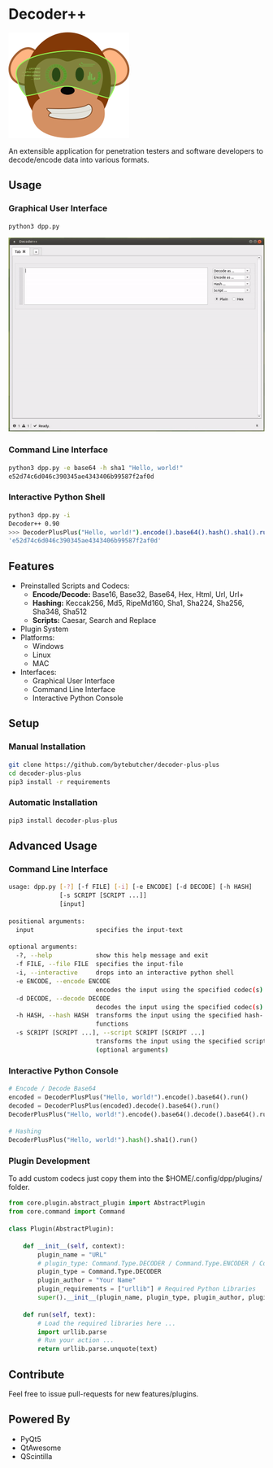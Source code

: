  # Decoder++

![Decoder++ Logo](decoder-plus-plus/images/dpp.png)

An extensible application for penetration testers and software developers to decode/encode data into various formats.  


## Usage

### Graphical User Interface

```bash
python3 dpp.py
```

![Decoder++ Screenshot](images/dpp-screencast-001.gif)

### Command Line Interface

```bash
python3 dpp.py -e base64 -h sha1 "Hello, world!"
e52d74c6d046c390345ae4343406b99587f2af0d
```

### Interactive Python Shell

```bash
python3 dpp.py -i
Decoder++ 0.90
>>> DecoderPlusPlus("Hello, world!").encode().base64().hash().sha1().run()
'e52d74c6d046c390345ae4343406b99587f2af0d'
```

## Features

* Preinstalled Scripts and Codecs:
    * **Encode/Decode:** Base16, Base32, Base64, Hex, Html, Url, Url+
    * **Hashing:** Keccak256, Md5, RipeMd160, Sha1, Sha224, Sha256, Sha348, Sha512
    * **Scripts:** Caesar, Search and Replace
* Plugin System
* Platforms:
    * Windows
    * Linux
    * MAC
* Interfaces:
    * Graphical User Interface
    * Command Line Interface
    * Interactive Python Console    

## Setup

### Manual Installation
```bash
git clone https://github.com/bytebutcher/decoder-plus-plus
cd decoder-plus-plus
pip3 install -r requirements
```

### Automatic Installation
```bash
pip3 install decoder-plus-plus
```

## Advanced Usage

### Command Line Interface
```bash
usage: dpp.py [-?] [-f FILE] [-i] [-e ENCODE] [-d DECODE] [-h HASH]
              [-s SCRIPT [SCRIPT ...]]
              [input]

positional arguments:
  input                 specifies the input-text

optional arguments:
  -?, --help            show this help message and exit
  -f FILE, --file FILE  specifies the input-file
  -i, --interactive     drops into an interactive python shell
  -e ENCODE, --encode ENCODE
                        encodes the input using the specified codec(s).
  -d DECODE, --decode DECODE
                        decodes the input using the specified codec(s)
  -h HASH, --hash HASH  transforms the input using the specified hash-
                        functions
  -s SCRIPT [SCRIPT ...], --script SCRIPT [SCRIPT ...]
                        transforms the input using the specified script
                        (optional arguments)
```

### Interactive Python Console

```python
# Encode / Decode Base64
encoded = DecoderPlusPlus("Hello, world!").encode().base64().run()
decoded = DecoderPlusPlus(encoded).decode().base64().run()
DecoderPlusPlus("Hello, world!").encode().base64().decode().base64().run() == "Hello, world!"

# Hashing
DecoderPlusPlus("Hello, world!").hash().sha1().run()
```

### Plugin Development

To add custom codecs just copy them into the $HOME/.config/dpp/plugins/ folder. 

```python
from core.plugin.abstract_plugin import AbstractPlugin
from core.command import Command

class Plugin(AbstractPlugin):

    def __init__(self, context):
        plugin_name = "URL"
        # plugin_type: Command.Type.DECODER / Command.Type.ENCODER / Command.Type.HASHER / Command.Type.SCRIPT 
        plugin_type = Command.Type.DECODER
        plugin_author = "Your Name"
        plugin_requirements = ["urllib"] # Required Python Libraries
        super().__init__(plugin_name, plugin_type, plugin_author, plugin_requirements)

    def run(self, text):
        # Load the required libraries here ...
        import urllib.parse
        # Run your action ...
        return urllib.parse.unquote(text)
```

## Contribute

Feel free to issue pull-requests for new features/plugins.

## Powered By

* PyQt5
* QtAwesome
* QScintilla
